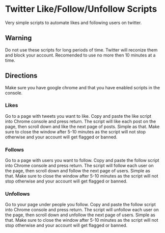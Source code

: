 # Twitter Like/Follow/Unfollow Scripts
Very simple scripts to automate likes and following users on twitter. 

## Warning
Do not use these scripts for long periods of time. Twitter will reconize them and block your account. 
Recomended to use no more then 10 minutes at a time. 

## Directions
Make sure you have google chrome and that you have enabled scripts in the console. 

### Likes
Go to a page with tweets you want to like. Copy and paste the like script into Chrome console and press return. The script will like each post on the page, then scroll down and like the next page of posts. Simple as that. Make sure to close the window after 5-10 minutes as the script will not stop otherwise and your account will get flagged or banned. 

### Follows
Go to a page with users you want to follow. Copy and paste the follow script into Chrome console and press return. The script will follow each user on the page, then scroll down and follow the next page of users. Simple as that. Make sure to close the window after 5-10 minutes as the script will not stop otherwise and your account will get flagged or banned. 

### Unfollows
Go to your page under people you follow. Copy and paste the follow script into Chrome console and press return. The script will unfollow each user on the page, then scroll down and unfollow the next page of users. Simple as that. Make sure to close the window after 5-10 minutes as the script will not stop otherwise and your account will get flagged or banned. 
